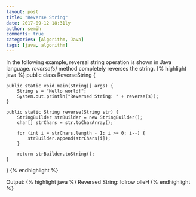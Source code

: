 ```yaml
---
layout: post
title: "Reverse String"
date: 2017-09-12 18:31ly
author: semih
comments: true
categories: [Algorithm, Java]
tags: [java, algorithm]
---
```

In the following example, reversal string operation is shown in Java language. *reverse(s)* method completely reverses the string.
{% highlight java %}
public class ReverseString {

	public static void main(String[] args) {
		String s = "Hello world!";
		System.out.println("Reversed String: " + reverse(s));
	}

	public static String reverse(String str) {
        StringBuilder strBuilder = new StringBuilder();
        char[] strChars = str.toCharArray();

        for (int i = strChars.length - 1; i >= 0; i--) {
            strBuilder.append(strChars[i]);
        }

        return strBuilder.toString();
    }
}
{% endhighlight %}

Output:
{% highlight java %}
Reversed String: !dlrow olleH
{% endhighlight %}
